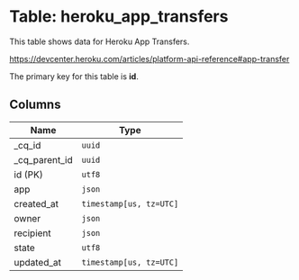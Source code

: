 # Table: heroku_app_transfers

This table shows data for Heroku App Transfers.

https://devcenter.heroku.com/articles/platform-api-reference#app-transfer

The primary key for this table is **id**.

## Columns

| Name          | Type          |
| ------------- | ------------- |
|_cq_id|`uuid`|
|_cq_parent_id|`uuid`|
|id (PK)|`utf8`|
|app|`json`|
|created_at|`timestamp[us, tz=UTC]`|
|owner|`json`|
|recipient|`json`|
|state|`utf8`|
|updated_at|`timestamp[us, tz=UTC]`|